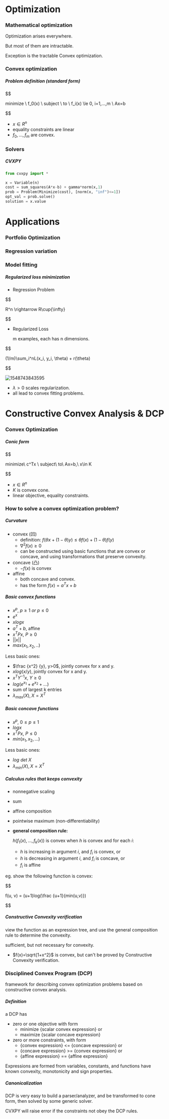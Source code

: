 # Optimization

### Mathematical optimization

Optimization arises everywhere.

But most of them are intractable.

Exception is the tractable Convex optimization.



### Convex optimization

##### Problem definition (standard form)


$$

minimize \ f_0(x) \\
subject \ to \ f_i(x) \le 0, i=1,...,m \\
Ax=b

$$


- $x \in R^n$
- equality constraints are linear
- $f_0, ..., f_m$ are convex.



### Solvers

##### CVXPY

```python
from cvxpy import *

x = Variable(n)
cost = sum_squares(A*x-b) + gamma*norm(x,1)
prob = Problem(Minimize(cost), [norm(x, "inf")<=1])
opt_val = prob.solve()
solution = x.value
```







# Applications

### Portfolio Optimization



### Regression variation



### Model fitting

##### Regularized loss minimization

* Regression Problem
  
$$

  R^n \rightarrow R\cup\{\infty\}
  
$$


* Regularized Loss

  m examples, each has n dimensions.
  
$$

  (1/m)\sum_i^nL(x_i, y_i, \theta) + r(\theta)
  
$$

  ![1548743843595](C:\Users\hawke\AppData\Roaming\Typora\typora-user-images\1548743843595.png)

  * $\lambda > 0$ scales regularization.
  * all lead to convex fitting problems.



# Constructive Convex Analysis & DCP

### Convex Optimization

##### Conic form


$$

minimize\ c^Tx \\
subject\ to\ Ax=b,\ x\in K

$$


- $x \in  R^n$
- $K$ is convex cone.
- linear objective, equality constraints.

### How to solve a convex optimization problem?

##### Curvature

- convex (凹)
  - definition: $f(\theta x+(1-\theta)y) \le \theta f(x)+(1-\theta)f(y)$
  - $\nabla^2f(x)\ge0$
  - can be constructed using basic functions that are convex or concave, and using transformations that preserve convexity.
- concave (凸)
  - $-f(x)$ is convex
- affine
  - both concave and convex.
  - has the form $f(x) = a^Tx+b$



##### Basic convex functions

- $x^p,\ p\ge1\ or\ p\le 0$
- $e^x$
- $xlogx$
- $a^T+b$, affine
- $x^TPx,\ P\ge0$
- $||x||$
- $max(x_1, x_2, ..)$

Less basic ones:

- $\frac {x^2} {y}, y>0$, jointly convex for x and y.
- $xlog(x/y)$, jointly convex for x and y. 
- $x^TY^{-1}x,\ Y\ge0$
- $log(e^{x_1}+e^{x_2}+...)$
- sum of largest k entries
- $\lambda_{max}(X), X=X^T$



##### Basic concave functions

- $x^p,\ 0 \le p\le 1$
- $logx$
- $x^TPx,\ P\le0$
- $min(x_1, x_2, ...)$

Less basic ones:

- $log\ det\ X$
- $\lambda_{min}(X), X=X^T$



##### Calculus rules that keeps convexity

- nonnegative scaling

- sum

- affine composition

- pointwise maximum (non-differentiability)

- **general composition rule:**

  $h(f_1(x), ..., f_k(x))$ is convex when $h$ is convex and for each $i$:

  - $h$ is increasing in argument $i$, and $f_i$ is convex, or
  - $h$ is decreasing in argument $i$, and $f_i$ is concave, or
  - $f_i$ is affine



eg. show the following function is convex:

$$

f(u, v) = (u+1)log(\frac {u+1}{min(u,v)})

$$


##### Constructive Convexity verification

view the function as an expression tree, and use the general composition rule to determine the convexity.

sufficient, but not necessary for convexity.

- $f(x)=\sqrt{1+x^2}$ is convex, but can't be proved by Constructive Convexity verification.



### Disciplined Convex Program (DCP)

framework for describing convex optimization problems based on constructive convex analysis.

##### Definition

a DCP has

- zero or one objective with form
  - minimize {scalar convex expression} or
  - maximize {scalar concave expression}
- zero or more constraints, with form
  - {convex expression} <= {concave expression} or
  - {concave expression} >= {convex expression} or
  - {affine expression} == {affine expression} 

Expressions are formed from variables, constants, and functions have known convexity, monotonicity and sign properties.

##### Canonicalization

DCP is very easy to build a parser/analyzer, and be transformed to cone form, then solved by some generic solver.

CVXPY will raise error if the constraints not obey the DCP rules.





